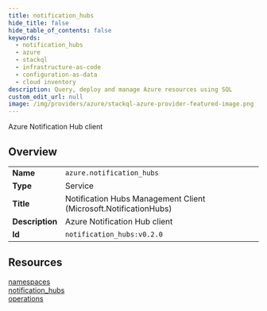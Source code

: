 ```yaml
---
title: notification_hubs
hide_title: false
hide_table_of_contents: false
keywords:
  - notification_hubs
  - azure
  - stackql
  - infrastructure-as-code
  - configuration-as-data
  - cloud inventory
description: Query, deploy and manage Azure resources using SQL
custom_edit_url: null
image: /img/providers/azure/stackql-azure-provider-featured-image.png
---
```

Azure Notification Hub client  
    

## Overview
<table><tbody>
<tr><td><b>Name</b></td><td><code>azure.notification_hubs</code></td></tr>
<tr><td><b>Type</b></td><td>Service</td></tr>
<tr><td><b>Title</b></td><td>Notification Hubs Management Client (Microsoft.NotificationHubs)</td></tr>
<tr><td><b>Description</b></td><td>Azure Notification Hub client</td></tr>
<tr><td><b>Id</b></td><td><code>notification_hubs:v0.2.0</code></td></tr>
</tbody></table>

## Resources
<div class="row">
<div class="providerDocColumn">
<a href="/providers/azure/notification_hubs/namespaces/">namespaces</a><br />
<a href="/providers/azure/notification_hubs/notification_hubs/">notification_hubs</a><br />
</div>
<div class="providerDocColumn">
<a href="/providers/azure/notification_hubs/operations/">operations</a><br />
</div>
</div>
